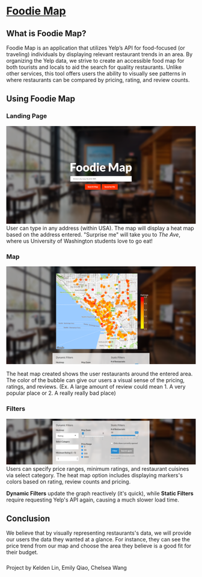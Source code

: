 # [Foodie Map](https://kelden.shinyapps.io/foodie-map/)

## What is Foodie Map?
Foodie Map is an application that utilizes Yelp’s API for food-focused (or traveling) individuals by displaying relevant restaurant trends in an area. By organizing the Yelp data, we strive to create an accessible food map for both tourists and locals to aid the search for quality restaurants. Unlike other services, this tool offers users the ability to visually see patterns in where restaurants can be compared by pricing, rating, and review counts.

## Using Foodie Map
### Landing Page
![main-page](imgs/Main.jpg)
User can type in any address (within USA). The map  will display a heat map based on the address entered.
"Surprise me" will take you to *The Ave*, where us University of Washington students love to go eat!

### Map

![map](imgs/Map.jpg)

The heat map created shows the user restaurants around the entered area. The color of the bubble can give our users a visual sense of the pricing, ratings, and reviews. (Ex. A large amount of review could mean 1. A very popular place or 2. A really really bad place)

### Filters
![map](imgs/Filter.jpg)
Users can specify price ranges, minimum ratings, and restaurant cuisines via select category. The heat map option includes displaying markers's colors based on rating, review counts and pricing.

**Dynamic Filters** update the graph reactively (it's quick), while **Static Filters** require requesting Yelp's API again, causing a much slower load time.


## Conclusion
We believe that by visually representing restaurants's data, we will provide our users the data they wanted at a glance. For instance, they can see the price trend from our map and choose the area they believe is a good fit for their budget.


#####
Project by Kelden Lin, Emily Qiao, Chelsea Wang
